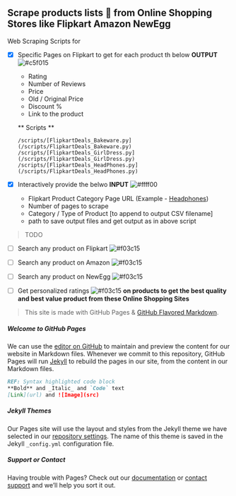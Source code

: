 ## Scrape products lists :magnet: from Online Shopping Stores like Flipkart Amazon NewEgg

Web Scraping Scripts for 
- [X]  Specific Pages on Flipkart to get for each product th below **OUTPUT** ![#c5f015](https://via.placeholder.com/15/c5f015/000000?text=+)
	- Rating
	- Number of Reviews
	- Price
	- Old / Original Price
	- Discount %
	- Link to the product
	
	** Scripts ** 
	
	```
	/scripts/[FlipkartDeals_Bakeware.py](/scripts/FlipkartDeals_Bakeware.py)
	/scripts/[FlipkartDeals_GirlDress.py](/scripts/FlipkartDeals_GirlDress.py)
	/scripts/[FlipkartDeals_HeadPhones.py](/scripts/FlipkartDeals_HeadPhones.py)
	```

- [X]  Interactively provide the belwo **INPUT** ![#ffff00](https://via.placeholder.com/15/ffff00/000000?text=+)
	- Flipkart Product Category Page URL (Example - [Headphones](https://www.flipkart.com/headphones/pr?sid=fcn&otracker=categorytree))
	- Number of pages to scrape
	- Category / Type of Product [to append to output CSV filename]
	- path to save output files
	and get output as in above script

> TODO

- [ ]  Search any product on Flipkart ![#f03c15](https://via.placeholder.com/15/f03c15/000000?text=+)
- [ ]  Search any product on Amazon ![#f03c15](https://via.placeholder.com/15/f03c15/000000?text=+)
- [ ]  Search any product on NewEgg ![#f03c15](https://via.placeholder.com/15/f03c15/000000?text=+)

- [ ] Get personalized ratings ![#f03c15](https://via.placeholder.com/15/f03c15/000000?text=+) **on products to get the best quality and best value product from these Online Shopping Sites**

>This site is made with GitHub Pages & [GitHub Flavored Markdown](https://guides.github.com/features/mastering-markdown/).

##### Welcome to GitHub Pages
We can use the [editor on GitHub](https://github.com/SDprojects8/OnlineStoreWebScraping/edit/main/README.md) to maintain and preview the content for our website in Markdown files.
Whenever we commit to this repository, GitHub Pages will run [Jekyll](https://jekyllrb.com/) to rebuild the pages in our site, from the content in our Markdown files.

```markdown
REF: Syntax highlighted code block
**Bold** and _Italic_ and `Code` text
[Link](url) and ![Image](src)
```

##### Jekyll Themes
Our Pages site will use the layout and styles from the Jekyll theme we have selected in our [repository settings](https://github.com/SDprojects8/OnlineStoreWebScraping/settings). The name of this theme is saved in the Jekyll `_config.yml` configuration file.

##### Support or Contact
Having trouble with Pages? Check out our [documentation](https://docs.github.com/categories/github-pages-basics/) or [contact support](https://github.com/contact) and we’ll help you sort it out.
